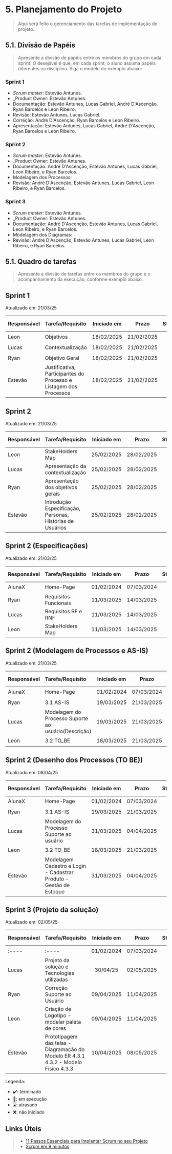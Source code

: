 # 5. Planejamento do Projeto

> Aqui será feito o gerenciamento das tarefas de implementação do projeto.

## 5.1. Divisão de Papéis

> Apresente a divisão de papéis entre os membros do grupo em cada sprint. O desejável é que, em cada sprint, o aluno assuma papéis diferentes na disciplina. Siga o modelo do exemplo abaixo:

### Sprint 1
- _Scrum master_: Estevão Antunes.
- _Product Owner: Estevão Antunes.
- Documentação: Estevão Antunes, Lucas Gabriel, André D'Ascenção, Ryan Barcelos e Leon Ribeiro.
- Revisão: Estevão Antunes, Lucas Gabriel.
- Correção:  André D'Ascenção, Ryan Barcelos e Leon Ribeiro.
- Apresentação: Estevão Antunes, Lucas Gabriel, André D'Ascenção, Ryan Barcelos e Leon Ribeiro.

### Sprint 2
- _Scrum master_: Estevão Antunes.
- _Product Owner: Estevão Antunes.
- Documentação: André D'Ascenção, Estevão Antunes, Lucas Gabriel, Leon Ribeiro, e Ryan Barcelos.
- Modelagem dos Processos:
- Revisão: André D'Ascenção, Estevão Antunes, Lucas Gabriel, Leon Ribeiro, e Ryan Barcelos.

### Sprint 3 
- _Scrum master_: Estevão Antunes.
- _Product Owner: Estevão Antunes.
- Documentação: André D'Ascenção, Estevão Antunes, Lucas Gabriel, Leon Ribeiro, e Ryan Barcelos.
- Modelagem dos Diagramas: 
- Revisão: André D'Ascenção, Estevão Antunes, Lucas Gabriel, Leon Ribeiro, e Ryan Barcelos.

## 5.1. Quadro de tarefas

> Apresente a divisão de tarefas entre os membros do grupo e o acompanhamento da execução, conforme exemplo abaixo.

## Sprint 1

Atualizado em: 21/03/25

| Responsável   | Tarefa/Requisito | Iniciado em    | Prazo      | Status | Terminado em    |
| :----         |    :----         |      :----:    | :----:     | :----: | :----:          |
| Leon        | Objetivos    |  18/02/2025      | 21/02/2025  | ✔️     |  21/02/2025  |
| Lucas        | Contextualização  | 18/02/2025     | 21/02/2025 | ✔️      | 21/02/2025 |
| Ryan        | Objetivo Geral  |    18/02/2025        | 21/02/2025 | ✔️    |   21/02/2025 |
|Estevão      | Justificativa, Participantes do Processo e Listagem dos Processos |  18/02/2025 | 21/02/2025 | ✔️ | 21/02/2025 |

## Sprint 2

Atualizado em: 21/03/25

| Responsável   | Tarefa/Requisito | Iniciado em    | Prazo      | Status | Terminado em    |
| :----         |    :----         |      :----:    | :----:     | :----: | :----:          |
| Leon| StakeHolders Map    | 25/02/2025     | 28/02/2025 | ✔️    | 27/02/2025  |
| Lucas| Apresentação da contextualização | 25/02/2025     | 28/02/2025 | ✔️ | 27/02/2025 |
| Ryan| Apresentação dos objetivos gerais  |  25/02/2025    | 28/02/2025 | ✔️    |  27/02/2025     |
| Estevão | Introdução Especificação, Personas, Histórias de Usuários | 25/02/2025 | 28/02/2025 |✔️ | 27/02/2025 |

## Sprint 2 (Especificações)

Atualizado em: 21/03/25

| Responsável   | Tarefa/Requisito | Iniciado em    | Prazo      | Status | Terminado em    |
| :----         |    :----         |      :----:    | :----:     | :----: | :----:          |
| AlunaX        | Home-Page        | 01/02/2024     | 07/03/2024 | ✔️    | 05/01/2005      |
| Ryan        | Requisitos Funcionais    | 11/03/2025     | 14/03/2025 | ✔️    |    13/03/2025             |
| Lucas        | Requisitos RF e RNF| 11/03/2025     | 14/03/2025 | ✔️ | 13/03/2025 |
| Leon      | StakeHolders Map  |  11/03/2025   | 14/03/2025 | ✔️    |  13/03/2025  |

## Sprint 2 (Modelagem de Processos e AS-IS)

Atualizado em: 21/03/25

| Responsável   | Tarefa/Requisito | Iniciado em    | Prazo      | Status | Terminado em    |
| :----         |    :----         |      :----:    | :----:     | :----: | :----:          |
| AlunaX        | Home-Page        | 01/02/2024     | 07/03/2024 | ✔️    | 05/01/2005      |
| Ryan        | 3.1 AS-IS    | 19/03/2025     | 21/03/2025 | ✔️    |   20/03/2025              |
| Lucas        | Modelagem do Processo Suporte ao usuário(Descrição) | 19/03/2025     | 21/03/2025 | ✔️ | 20/03/2025 |
| Leon       | 3.2 TO_BE  |  18/03/2025    | 21/03/2025 | ✔️    | 20/03/2025  |

## Sprint 2 (Desenho dos Processos (TO BE))

Atualizado em: 08/04/25

| Responsável   | Tarefa/Requisito | Iniciado em    | Prazo      | Status | Terminado em    |
| :----         |    :----         |      :----:    | :----:     | :----: | :----:          |
| AlunaX        | Home-Page        | 01/02/2024     | 07/03/2024 | ✔️    | 05/01/2005      |
| Ryan        | 3.1 AS-IS    | 19/03/2025     | 21/03/2025 | ✔️    |   20/03/2025              |
| Lucas        | Modelagem do Processo Suporte ao usuário | 31/03/2025     | 04/04/2025 | ✔️ | 02/04/2025 |
| Leon       | 3.2 TO_BE  |  18/03/2025    | 21/03/2025 | ✔️    | 20/03/2025  |
| Estevão | Modelagem Cadastro e Login - Cadastrar Produto - Gestão de Estoque | 31/03/2025 | 04/04/2025 | ✔️| 04/04/2025 |

## Sprint 3 (Projeto da solução)

Atualizado em: 02/05/25

| Responsável   | Tarefa/Requisito | Iniciado em    | Prazo      | Status | Terminado em    |
| :----         |    :----         |      :----:    | :----:     | :----: | :----:          |
|:----   | :----        | 01/02/2024     | 07/03/2024 | ✔️    | 05/01/2005      |
| Lucas | Projeto da solução e Tecnologias utilizadas | 30/04/25 | 02/05/2025 | ✔️ | 02/05/2025 |
| Ryan     | Correção Suporte ao Usuário | 09/04/2025 | 11/04/2025 | ✔️ | 10/04/2025|
| Leon | Criação de Logotipo - modelar paleta de cores | 09/04/2025 | 11/04/2025 | ✔️ | 10/04/2025 |
| Estevão | Prototipagem das telas - Diagramação do Modelo ER 4.3.1 4.3.2 - Modelo Fisico 4.3.3 | 10/04/2025 | 08/05/2025 | ✔️|  |

Legenda:
- ✔️: terminado
- 📝: em execução
- ⌛: atrasado
- ❌: não iniciado



## Links Úteis
> - [11 Passos Essenciais para Implantar Scrum no seu Projeto](https://mindmaster.com.br/scrum-11-passos/)
> - [Scrum em 9 minutos](https://www.youtube.com/watch?v=XfvQWnRgxG0)


